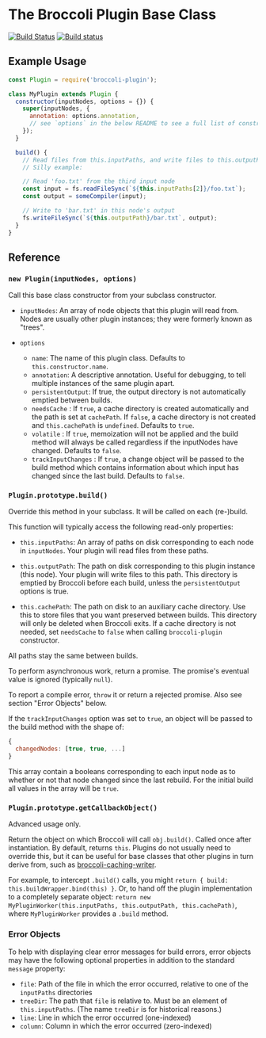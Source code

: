 # The Broccoli Plugin Base Class

[![Build Status](https://travis-ci.org/broccolijs/broccoli-plugin.svg?branch=master)](https://travis-ci.org/broccolijs/broccoli-plugin)
[![Build status](https://ci.appveyor.com/api/projects/status/k4tk8b99m1e58ftd?svg=true)](https://ci.appveyor.com/project/joliss/broccoli-plugin)

## Example Usage

```js
const Plugin = require('broccoli-plugin');

class MyPlugin extends Plugin {
  constructor(inputNodes, options = {}) {
    super(inputNodes, {
      annotation: options.annotation,
      // see `options` in the below README to see a full list of constructor options
    });
  }

  build() {
    // Read files from this.inputPaths, and write files to this.outputPath.
    // Silly example:

    // Read 'foo.txt' from the third input node
    const input = fs.readFileSync(`${this.inputPaths[2]}/foo.txt`);
    const output = someCompiler(input);

    // Write to 'bar.txt' in this node's output
    fs.writeFileSync(`${this.outputPath}/bar.txt`, output);
  }
}
```

## Reference

### `new Plugin(inputNodes, options)`

Call this base class constructor from your subclass constructor.

- `inputNodes`: An array of node objects that this plugin will read from.
  Nodes are usually other plugin instances; they were formerly known as
  "trees".

- `options`

  - `name`: The name of this plugin class. Defaults to `this.constructor.name`.
  - `annotation`: A descriptive annotation. Useful for debugging, to tell
    multiple instances of the same plugin apart.
  - `persistentOutput`: If true, the output directory is not automatically
    emptied between builds.
  - `needsCache` : If `true`, a cache directory is created automatically
    and the path is set at `cachePath`. If `false`, a cache directory is not created
    and `this.cachePath` is `undefined`. Defaults to `true`.
  - `volatile` : If `true`, memoization will not be applied and the build method will
    always be called regardless if the inputNodes have changed. Defaults to `false`.
  - `trackInputChanges` : If `true`, a change object will be passed to the build method which contains
    information about which input has changed since the last build. Defaults to `false`.

### `Plugin.prototype.build()`

Override this method in your subclass. It will be called on each (re-)build.

This function will typically access the following read-only properties:

- `this.inputPaths`: An array of paths on disk corresponding to each node in
  `inputNodes`. Your plugin will read files from these paths.

- `this.outputPath`: The path on disk corresponding to this plugin instance
  (this node). Your plugin will write files to this path. This directory is
  emptied by Broccoli before each build, unless the `persistentOutput` options
  is true.

- `this.cachePath`: The path on disk to an auxiliary cache directory. Use this
  to store files that you want preserved between builds. This directory will
  only be deleted when Broccoli exits. If a cache directory is not needed, set
  `needsCache` to `false` when calling `broccoli-plugin` constructor.

All paths stay the same between builds.

To perform asynchronous work, return a promise. The promise's eventual value
is ignored (typically `null`).

To report a compile error, `throw` it or return a rejected promise. Also see
section "Error Objects" below.

If the `trackInputChanges` option was set to `true`, an object will be passed to the
build method with the shape of:

```js
{
  changedNodes: [true, true, ...]
}
```

This array contain a booleans corresponding to each input node as to whether or not that node changed since the last rebuild. For the initial build all values in the array will be `true`.

### `Plugin.prototype.getCallbackObject()`

Advanced usage only.

Return the object on which Broccoli will call `obj.build()`. Called once after
instantiation. By default, returns `this`. Plugins do not usually need to
override this, but it can be useful for base classes that other plugins in turn
derive from, such as
[broccoli-caching-writer](https://github.com/ember-cli/broccoli-caching-writer).

For example, to intercept `.build()` calls, you might
`return { build: this.buildWrapper.bind(this) }`.
Or, to hand off the plugin implementation to a completely separate object:
`return new MyPluginWorker(this.inputPaths, this.outputPath, this.cachePath)`,
where `MyPluginWorker` provides a `.build` method.

### Error Objects

To help with displaying clear error messages for build errors, error objects
may have the following optional properties in addition to the standard
`message` property:

- `file`: Path of the file in which the error occurred, relative to one of the
  `inputPaths` directories
- `treeDir`: The path that `file` is relative to. Must be an element of
  `this.inputPaths`. (The name `treeDir` is for historical reasons.)
- `line`: Line in which the error occurred (one-indexed)
- `column`: Column in which the error occurred (zero-indexed)
